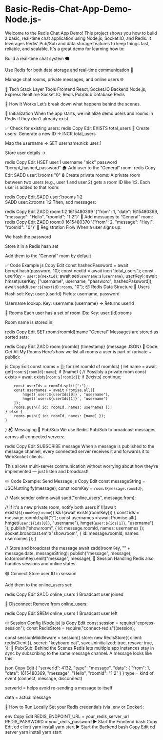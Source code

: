 # Basic-Redis-Chat-App-Demo-Node.js-
Welcome to the Redis Chat App Demo! This project shows you how to build a basic, real-time chat application using Node.js, Socket.IO, and Redis. It leverages Redis' Pub/Sub and data storage features to keep things fast, reliable, and scalable.
It's a great demo for learning how to:

Build a real-time chat system 🗨️

Use Redis for both data storage and real-time communication 🚀

Manage chat rooms, private messages, and online users 🌐


🧰 Tech Stack
Layer	Tools
Frontend	React, Socket.IO
Backend	Node.js, Express
Realtime	Socket.IO, Redis Pub/Sub
Database	Redis

🔄 How It Works
Let’s break down what happens behind the scenes.

🧱 Initialization
When the app starts, we initialize demo users and rooms in Redis if they don't already exist.

✅ Check for existing users:
redis
Copy
Edit
EXISTS total_users
🧍 Create users:
Generate a new ID → INCR total_users

Map the username → SET username:nick user:1

Store user details →

redis
Copy
Edit
HSET user:1 username "nick" password "bcrypt_hashed_password"
🏠 Add user to the “General” room:
redis
Copy
Edit
SADD user:1:rooms "0"
🔒 Create private rooms:
A private room between two users (e.g., user 1 and user 2) gets a room ID like 1:2. Each user is added to that room:

redis
Copy
Edit
SADD user:1:rooms 1:2  
SADD user:2:rooms 1:2
Then, add messages:

redis
Copy
Edit
ZADD room:1:2 1615480369 '{"from": 1, "date": 1615480369, "message": "Hello", "roomId": "1:2"}'
💬 Add messages to “General” room:
redis
Copy
Edit
ZADD room:0 1615480370 '{"from": 2, "message": "Hey!", "roomId": "0"}'
📝 Registration Flow
When a user signs up:

We hash the password

Store it in a Redis hash set

Add them to the “General” room by default

✅ Code Example
js
Copy
Edit
const hashedPassword = await bcrypt.hash(password, 10);
const nextId = await incr("total_users");
const userKey = `user:${nextId}`;
await set(`username:${username}`, userKey);
await hmset(userKey, ["username", username, "password", hashedPassword]);
await sadd(`user:${nextId}:rooms`, "0");
📦 Redis Data Structure
👤 Users
Hash set:
Key: user:{userId}
Fields: username, password

Username lookup:
Key: username:{username} → Returns userId

💬 Rooms
Each user has a set of room IDs:
Key: user:{id}:rooms

Room name is stored in:

redis
Copy
Edit
SET room:{roomId}:name "General"
Messages are stored as sorted sets:

redis
Copy
Edit
ZADD room:{roomId} {timestamp} {message JSON}
🧠 Code: Get All My Rooms
Here’s how we list all rooms a user is part of (private + public):

js
Copy
Edit
const rooms = [];
for (let roomId of roomIds) {
    let name = await get(`room:${roomId}:name`);
    if (!name) {
        // Possibly a private room
        const exists = await exists(`room:${roomId}`);
        if (!exists) continue;

        const userIds = roomId.split(":");
        const usernames = await Promise.all([
            hmget(`user:${userIds[0]}`, "username"),
            hmget(`user:${userIds[1]}`, "username")
        ]);
        rooms.push({ id: roomId, names: usernames });
    } else {
        rooms.push({ id: roomId, names: [name] });
    }
}
📬 Messaging
🔄 Pub/Sub
We use Redis’ Pub/Sub to broadcast messages across all connected servers:

redis
Copy
Edit
SUBSCRIBE message
When a message is published to the message channel, every connected server receives it and forwards it to WebSocket clients.

This allows multi-server communication without worrying about how they’re implemented — just listen and broadcast!

✏️ Code Example: Send Message
js
Copy
Edit
const messageString = JSON.stringify(message);
const roomKey = `room:${message.roomId}`;

// Mark sender online
await sadd("online_users", message.from);

// If it's a new private room, notify both users
if (!(await exists(`${roomKey}:name`)) && !(await exists(roomKey))) {
    const ids = message.roomId.split(":");
    const usernames = await Promise.all([
        hmget(`user:${ids[0]}`, "username"),
        hmget(`user:${ids[1]}`, "username")
    ]);
    publish("show.room", { id: message.roomId, names: usernames });
    socket.broadcast.emit("show.room", { id: message.roomId, names: usernames });
}

// Store and broadcast the message
await zadd(roomKey, "" + message.date, messageString);
publish("message", message);
io.to(roomKey).emit("message", message);
👥 Session Handling
Redis also handles sessions and online states.

🟢 Connect
Store user ID in session

Add them to the online_users set:

redis
Copy
Edit
SADD online_users 1
Broadcast user joined

🔴 Disconnect
Remove from online_users:

redis
Copy
Edit
SREM online_users 1
Broadcast user left

⚙️ Session Config (Node.js)
js
Copy
Edit
const session = require("express-session");
const RedisStore = require("connect-redis")(session);

const sessionMiddleware = session({
  store: new RedisStore({ client: redisClient }),
  secret: "keyboard cat",
  saveUninitialized: true,
  resave: true,
});
🧪 Pub/Sub: Behind the Scenes
Redis lets multiple app instances stay in sync by subscribing to the same message channel. A message looks like this:

json
Copy
Edit
{
  "serverId": 4132,
  "type": "message",
  "data": {
    "from": 1,
    "date": 1615480369,
    "message": "Hello",
    "roomId": "1:2"
  }
}
type = kind of event (connect, message, disconnect)

serverId = helps avoid re-sending a message to itself

data = actual message

🧪 How to Run Locally
Set your Redis credentials (via .env or Docker):

env
Copy
Edit
REDIS_ENDPOINT_URL = your_redis_server_url
REDIS_PASSWORD = your_redis_password
▶️ Start the Frontend
bash
Copy
Edit
cd client
yarn install
yarn start
▶️ Start the Backend
bash
Copy
Edit
cd server
yarn install
yarn start
